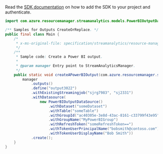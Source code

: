 Read the [SDK documentation](https://github.com/Azure/azure-sdk-for-java/blob/azure-resourcemanager-streamanalytics_1.0.0-beta.2/sdk/streamanalytics/azure-resourcemanager-streamanalytics/README.md) on how to add the SDK to your project and authenticate.

```java
import com.azure.resourcemanager.streamanalytics.models.PowerBIOutputDataSource;

/** Samples for Outputs CreateOrReplace. */
public final class Main {
    /*
     * x-ms-original-file: specification/streamanalytics/resource-manager/Microsoft.StreamAnalytics/stable/2020-03-01/examples/Output_Create_PowerBI.json
     */
    /**
     * Sample code: Create a Power BI output.
     *
     * @param manager Entry point to StreamAnalyticsManager.
     */
    public static void createAPowerBIOutput(com.azure.resourcemanager.streamanalytics.StreamAnalyticsManager manager) {
        manager
            .outputs()
            .define("output3022")
            .withExistingStreamingjob("sjrg7983", "sj2331")
            .withDatasource(
                new PowerBIOutputDataSource()
                    .withDataset("someDataset")
                    .withTable("someTable")
                    .withGroupId("ac40305e-3e8d-43ac-8161-c33799f43e95")
                    .withGroupName("MyPowerBIGroup")
                    .withRefreshToken("someRefreshToken==")
                    .withTokenUserPrincipalName("bobsmith@contoso.com")
                    .withTokenUserDisplayName("Bob Smith"))
            .create();
    }
}
```
